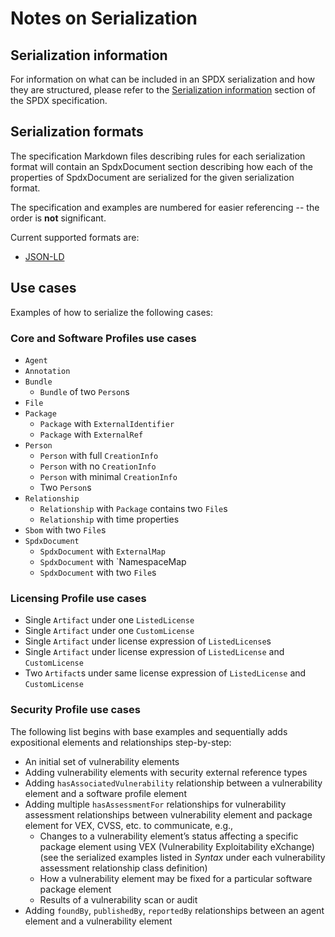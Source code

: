 # Notes on Serialization

## Serialization information

For information on what can be included in an SPDX serialization and how they
are structured, please refer to the
[Serialization information](https://github.com/spdx/spdx-spec/blob/development/v3.0.1/docs/serializations.md)
section of the SPDX specification.

## Serialization formats

The specification Markdown files describing rules for each serialization format
will contain an SpdxDocument section describing how each of the properties of
SpdxDocument are serialized for the given serialization format.

The specification and examples are numbered for easier referencing
-- the order is **not** significant.

Current supported formats are:

- [JSON-LD](jsonld.md)

## Use cases

Examples of how to serialize the following cases:

### Core and Software Profiles use cases

- `Agent`
- `Annotation`
- `Bundle`
  - `Bundle` of two `Person`s
- `File`
- `Package`
  - `Package` with `ExternalIdentifier`
  - `Package` with `ExternalRef`
- `Person`
  - `Person` with full `CreationInfo`
  - `Person` with no `CreationInfo`
  - `Person` with minimal `CreationInfo`
  - Two `Person`s
- `Relationship`
  - `Relationship` with `Package` contains two `File`s
  - `Relationship` with time properties
- `Sbom` with two `File`s
- `SpdxDocument`
  - `SpdxDocument` with `ExternalMap`
  - `SpdxDocument` with `NamespaceMap
  - `SpdxDocument` with two `File`s

### Licensing Profile use cases

- Single `Artifact` under one `ListedLicense`
- Single `Artifact` under one `CustomLicense`
- Single `Artifact` under license expression of `ListedLicense`s
- Single `Artifact` under license expression of `ListedLicense` and `CustomLicense`
- Two `Artifact`s under same license expression of `ListedLicense` and `CustomLicense`

### Security Profile use cases

The following list begins with base examples and sequentially adds expositional
elements and relationships step-by-step:

- An initial set of vulnerability elements
- Adding vulnerability elements with security external reference types
- Adding `hasAssociatedVulnerability` relationship between a vulnerability
  element and a software profile element
- Adding multiple `hasAssessmentFor` relationships for vulnerability assessment
  relationships between vulnerability element and package element for VEX,
  CVSS, etc. to communicate, e.g.,
  - Changes to a vulnerability element’s status affecting a specific package
    element using VEX (Vulnerability Exploitability eXchange) (see the
    serialized examples listed in *Syntax* under each vulnerability assessment
    relationship class definition)
  - How a vulnerability element may be fixed for a particular software package
    element
  - Results of a vulnerability scan or audit
- Adding `foundBy`, `publishedBy`, `reportedBy` relationships between an agent
  element and a vulnerability element
